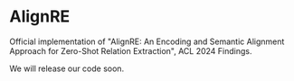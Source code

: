 # AlignRE

Official implementation of "AlignRE: An Encoding and Semantic Alignment Approach for Zero-Shot Relation Extraction", ACL 2024 Findings.

We will release our code soon.
